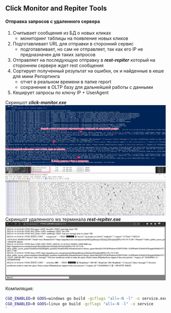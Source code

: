 ## Click Monitor and Repiter Tools 
#### Отправка запросов с удаленного сервера


1) Считывает сообщения из БД о новых кликах
    - мониторинг таблицы на появление новых кликов
2) Подготавливает URL для отправки в сторонний сервис
    - подготавливает, но сам не отправляет, так как его IP не предназначен для таких запросов
3) Отправляет на последующую отправку в ***rest-repiter*** который на стороннем сервере ждет rest сообщения 
4) Сортирует полученный результат на ошибки, ок и найденные в кеше для мини Репортинга 
    - отчет в реальном времени в папке report
    - сохранение в OLTP базу для дальнейшей работы с данными
5) Кеширует запросы по ключу IP + UserAgent

Скриншот ***click-monitor.exe***
![Скриншот click-monitor.exe](./docs/desctop_app.png)  
<img src="./docs/report_system.png" width="550" />  
Скриншот удаленного ws терминала ***rest-repiter.exe***  
<img src="./docs/ws_logger-repiter.png" width="550" />  

Компиляция:  
```sh
CGO_ENABLED=0 GOOS=windows go build -gcflags "all=-N -l" -o service.exe
CGO_ENABLED=0 GOOS=linux go build -gcflags "all=-N -l" -o service
`
